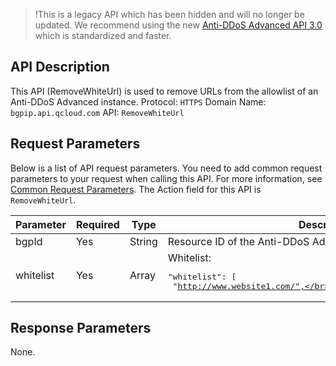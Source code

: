 >!This is a legacy API which has been hidden and will no longer be updated. We recommend using the new [Anti-DDoS Advanced API 3.0](https://intl.cloud.tencent.com/document/product/1029/36424) which is standardized and faster.
>
## API Description
This API (RemoveWhiteUrl) is used to remove URLs from the allowlist of an Anti-DDoS Advanced instance.
Protocol: `HTTPS`
Domain Name: `bgpip.api.qcloud.com`
API: `RemoveWhiteUrl`

## Request Parameters
Below is a list of API request parameters. You need to add common request parameters to your request when calling this API. For more information, see [Common Request Parameters](https://intl.cloud.tencent.com/document/product/297/7291). The Action field for this API is `RemoveWhiteUrl`.

| Parameter | Required | Type | Description |
|---------|---------|---------|---------|
| bgpId | Yes | String | Resource ID of the Anti-DDoS Advanced instance |
| whitelist | Yes | Array | Whitelist:<pre>"whitelist": [</br> "http://www.website1.com/",</br>"http://www.website2.com/"</br>]</pre> |

## Response Parameters
None.
